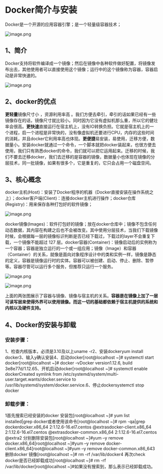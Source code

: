 # Docker简介与安装

Docker是一个开源的应用容器引擎；是一个轻量级容器技术；

![image.png](https://cdn.nlark.com/yuque/0/2019/png/84598/1554633390599-5f5ad709-18ba-4a43-a4d6-d55650938581.png#align=left&display=inline&height=142&name=image.png&originHeight=142&originWidth=215&size=17108&status=done&width=215)
<a name="84b6f2b0"></a>
## 1、简介
Docker支持将软件编译成一个镜像；然后在镜像中各种软件做好配置，将镜像发布出去，其他使用者可以直接使用这个镜像；运行中的这个镜像称为容器，容器启动是非常快速的。

![image.png](https://cdn.nlark.com/yuque/0/2019/png/84598/1554633372295-68342563-eeb6-47a8-a9cd-0e74716297ac.png#align=left&display=inline&height=362&name=image.png&originHeight=362&originWidth=539&size=118543&status=done&width=539)
<a name="caa034e6"></a>
## 2、docker的优点
**更轻量**镜像尺寸小 ，资源利用率高 。我们方便去牵引，牵引的话如果已经有一些镜像存在的话，镜像尺寸就比较小。同时因为它没有虚拟机那么重，所以它的健壮率会很高。**更快速**直接运行在宿主机上，没有IO转换负担。它就是宿主机上的一个进程，启一个进程是非常快的，没有像虚拟机还要进行CPU，内存的这些时间的消耗，并且docker它利用率高也体现。**更便捷**易安装，易使用，迁移方便，数据量小。安装docker就通过一个命令，一个脚本就把docker装起来，也很方便去使用，我们只有熟悉docker的命令，我们就可以把它运用起来。迁移的时候，我们不要去迁移docker，我们去迁移的是容器的镜像，数据量小也体现在镜像的分层技术，同一批镜像，如果有很多个，它是重复的，它只会占用一个磁盘空间。
<a name="fcd5525d"></a>
## 3、核心概念
docker主机(Host)：安装了Docker程序的机器（Docker直接安装在操作系统之上）；docker客户端(Client)：连接docker主机进行操作；docker仓库(Registry)：用来保存各种打包好的软件镜像；

![image.png](https://cdn.nlark.com/yuque/0/2019/png/84598/1554633789620-74500fe9-5ae8-4082-8a9a-5f787ccaadcb.png#align=left&display=inline&height=980&name=image.png&originHeight=980&originWidth=1190&size=501476&status=done&width=1190)

docker镜像(Images)：软件打包好的镜像；放在docker仓库中；镜像不包含任何动态数据，其内容在构建之后也不会被改变。其中使用分层技术，当我们下载镜像时候，会根据每一层的镜像标识判断是否已经下载过，下载过的layer不会重复下载，一个镜像不能超过
127 层。docker容器(Container)：镜像启动后的实例称为一个容器；容器是独立运行的一个或一组应用；镜像（Image）和容器（Container）的关系，就像是面向对象程序设计中的类和实例一样，镜像是静态的定义，容器是镜像运行时的实体。容器可以被创建、启动、停止、删除、暂停等。容器尽管可以运行多个服务，但推荐只运行一个服务。

![image.png](https://cdn.nlark.com/yuque/0/2019/png/84598/1554633757622-1a439fc6-c448-4960-b0db-5bc8836d8291.png#align=left&display=inline&height=125&name=image.png&originHeight=125&originWidth=368&size=22788&status=done&width=368)


![image.png](https://cdn.nlark.com/yuque/0/2019/png/84598/1554633763379-64e3620f-e8c1-470f-88ae-54b79c99b87e.png#align=left&display=inline&height=241&name=image.png&originHeight=241&originWidth=366&size=118172&status=done&width=366)

上面的两张图展示了容器与镜像、镜像与宿主机的关系。**容器是在镜像上加了一层可读写层来使得外界可以使用镜像。而这一切的基础都依赖于宿主机提供的系统和内核以及硬件支持。**

<a name="e71a87e7"></a>
## 4、Docker的安装与卸载
<a name="2205da00"></a>
### 安装步骤：
1、检查内核版本，必须是3.10及以上uname -r2、安装dockeryum install docker3、输入y确认安装4、启动docker[root@localhost ~]# systemctl start docker[root@localhost ~]# docker -vDocker version1.12.6, build 3e8e77d/1.12.65、开机启动docker[root@localhost ~]# systemctl enable dockerCreated symlink from /etc/systemd/system/multi-user.target.wants/docker.service to /usr/lib/systemd/system/docker.service.6、停止dockersystemctl stop docker
<a name="69aaefbf"></a>
### 卸载步骤：
1首先搜索已经安装的docker 安装包[root@localhost ~]# yum list installed|grep docker或者使用该命令[root@localhost ~]# rpm -qa|grep dockerdocker.x86_64 2:1.12.6-16.el7.centos @extrasdocker-client.x86_64 2:1.12.6-16.el7.centos @extrasdocker-common.x86_64 2:1.12.6-16.el7.centos @extra2 分别删除安装包[root@localhost ~]#yum –y remove docker.x86_64[root@localhost ~]#yum –y remove docker-client.x86_64[root@localhost ~]#yum –y remove docker-common.x86_643 删除docker 镜像[root@localhost ~]# rm -rf /var/lib/docker4 再次check docker是否已经卸载成功[root@localhost ~]# rm -rf /var/lib/docker[root@localhost ~]#如果没有搜索到，那么表示已经卸载成功。
